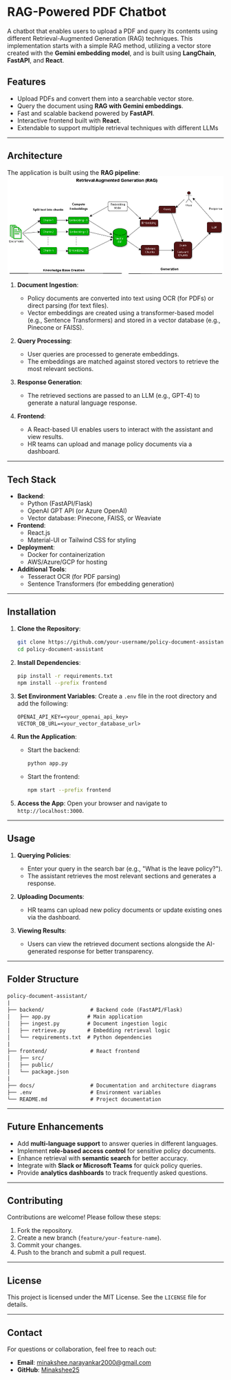 # RAG-Powered PDF Chatbot

A chatbot that enables users to upload a PDF and query its contents using different Retrieval-Augmented Generation (RAG) techniques. This implementation starts with a simple RAG method, utilizing a vector store created with the **Gemini embedding model**, and is built using **LangChain**, **FastAPI**, and **React**.

## Features

- Upload PDFs and convert them into a searchable vector store.
- Query the document using **RAG with Gemini embeddings**.
- Fast and scalable backend powered by **FastAPI**.
- Interactive frontend built with **React**.
- Extendable to support multiple retrieval techniques with different LLMs

---

## Architecture
The application is built using the **RAG pipeline**:
![Architecture digram](images/RAG.png "Optional Tooltip")


1. **Document Ingestion**:
   - Policy documents are converted into text using OCR (for PDFs) or direct parsing (for text files).
   - Vector embeddings are created using a transformer-based model (e.g., Sentence Transformers) and stored in a vector database (e.g., Pinecone or FAISS).

2. **Query Processing**:
   - User queries are processed to generate embeddings.
   - The embeddings are matched against stored vectors to retrieve the most relevant sections.

3. **Response Generation**:
   - The retrieved sections are passed to an LLM (e.g., GPT-4) to generate a natural language response.

4. **Frontend**:
   - A React-based UI enables users to interact with the assistant and view results.
   - HR teams can upload and manage policy documents via a dashboard.

---

## Tech Stack
- **Backend**:
  - Python (FastAPI/Flask)
  - OpenAI GPT API (or Azure OpenAI)
  - Vector database: Pinecone, FAISS, or Weaviate
- **Frontend**:
  - React.js
  - Material-UI or Tailwind CSS for styling
- **Deployment**:
  - Docker for containerization
  - AWS/Azure/GCP for hosting
- **Additional Tools**:
  - Tesseract OCR (for PDF parsing)
  - Sentence Transformers (for embedding generation)

---

## Installation

1. **Clone the Repository**:
   ```bash
   git clone https://github.com/your-username/policy-document-assistant.git
   cd policy-document-assistant
   ```

2. **Install Dependencies**:
   ```bash
   pip install -r requirements.txt
   npm install --prefix frontend
   ```

3. **Set Environment Variables**:
   Create a `.env` file in the root directory and add the following:
   ```env
   OPENAI_API_KEY=<your_openai_api_key>
   VECTOR_DB_URL=<your_vector_database_url>
   ```

4. **Run the Application**:
   - Start the backend:
     ```bash
     python app.py
     ```
   - Start the frontend:
     ```bash
     npm start --prefix frontend
     ```

5. **Access the App**:
   Open your browser and navigate to `http://localhost:3000`.

---

## Usage

1. **Querying Policies**:
   - Enter your query in the search bar (e.g., "What is the leave policy?").
   - The assistant retrieves the most relevant sections and generates a response.

2. **Uploading Documents**:
   - HR teams can upload new policy documents or update existing ones via the dashboard.

3. **Viewing Results**:
   - Users can view the retrieved document sections alongside the AI-generated response for better transparency.

---

## Folder Structure
```
policy-document-assistant/
|
├── backend/               # Backend code (FastAPI/Flask)
│   ├── app.py            # Main application
│   ├── ingest.py         # Document ingestion logic
│   ├── retrieve.py       # Embedding retrieval logic
│   └── requirements.txt  # Python dependencies
|
├── frontend/              # React frontend
│   ├── src/
│   ├── public/
│   └── package.json
|
├── docs/                  # Documentation and architecture diagrams
├── .env                   # Environment variables
└── README.md              # Project documentation
```

---

## Future Enhancements
- Add **multi-language support** to answer queries in different languages.
- Implement **role-based access control** for sensitive policy documents.
- Enhance retrieval with **semantic search** for better accuracy.
- Integrate with **Slack or Microsoft Teams** for quick policy queries.
- Provide **analytics dashboards** to track frequently asked questions.

---

## Contributing
Contributions are welcome! Please follow these steps:
1. Fork the repository.
2. Create a new branch (`feature/your-feature-name`).
3. Commit your changes.
4. Push to the branch and submit a pull request.

---

## License
This project is licensed under the MIT License. See the `LICENSE` file for details.

---

## Contact
For questions or collaboration, feel free to reach out:
- **Email**: minakshee.narayankar2000@gmail.com
- **GitHub**: [Minakshee25](https://github.com/Minakshee25)
